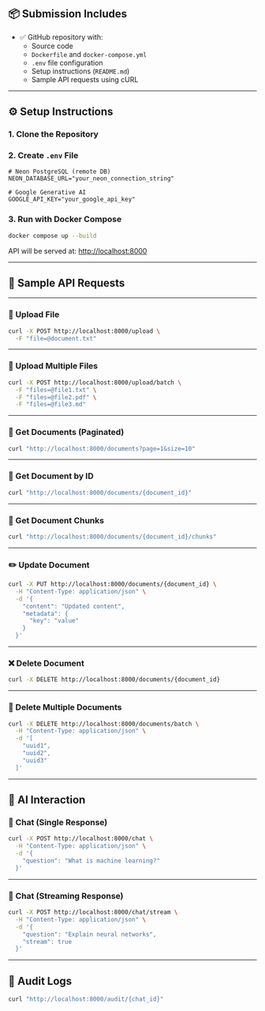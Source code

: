 
## 📦 Submission Includes

- ✅ GitHub repository with:
  - Source code
  - `Dockerfile` and `docker-compose.yml`
  - `.env` file configuration
  - Setup instructions (`README.md`)
  - Sample API requests using cURL

---

## ⚙️ Setup Instructions

### 1. Clone the Repository


### 2. Create `.env` File

```env
# Neon PostgreSQL (remote DB)
NEON_DATABASE_URL="your_neon_connection_string"

# Google Generative AI
GOOGLE_API_KEY="your_google_api_key"
```

### 3. Run with Docker Compose

```bash
docker compose up --build
```

API will be served at: [http://localhost:8000](http://localhost:8000)

---

## 🧪 Sample API Requests

---

### 📁 Upload File

```bash
curl -X POST http://localhost:8000/upload \
  -F "file=@document.txt"
```

---

### 📂 Upload Multiple Files

```bash
curl -X POST http://localhost:8000/upload/batch \
  -F "files=@file1.txt" \
  -F "files=@file2.pdf" \
  -F "files=@file3.md"
```

---

### 📄 Get Documents (Paginated)

```bash
curl "http://localhost:8000/documents?page=1&size=10"
```

---

### 📄 Get Document by ID

```bash
curl "http://localhost:8000/documents/{document_id}"
```

---

### 🧩 Get Document Chunks

```bash
curl "http://localhost:8000/documents/{document_id}/chunks"
```

---

### ✏️ Update Document

```bash
curl -X PUT http://localhost:8000/documents/{document_id} \
  -H "Content-Type: application/json" \
  -d '{
    "content": "Updated content",
    "metadata": {
      "key": "value"
    }
  }'
```

---

### ❌ Delete Document

```bash
curl -X DELETE http://localhost:8000/documents/{document_id}
```

---

### 🧹 Delete Multiple Documents

```bash
curl -X DELETE http://localhost:8000/documents/batch \
  -H "Content-Type: application/json" \
  -d '[
    "uuid1",
    "uuid2",
    "uuid3"
  ]'
```


---

## 🤖 AI Interaction

### 💬 Chat (Single Response)

```bash
curl -X POST http://localhost:8000/chat \
  -H "Content-Type: application/json" \
  -d '{
    "question": "What is machine learning?"
  }'
```

---

### 📡 Chat (Streaming Response)

```bash
curl -X POST http://localhost:8000/chat/stream \
  -H "Content-Type: application/json" \
  -d '{
    "question": "Explain neural networks",
    "stream": true
  }'
```

---

## 📜 Audit Logs

```bash
curl "http://localhost:8000/audit/{chat_id}"
```
